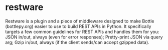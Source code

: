 restware
========

Restware is a plugin and a piece of middleware designed to make Bottle (bottlepy.org) easier to use to build REST APIs in Python. It specifically targets a few common guidelines for REST APIs and handles them for you: JSON in/out, always (even for error responses); Pretty-print JSON via query arg; Gzip in/out, always (if the client sends/can accept gzipped data). 
